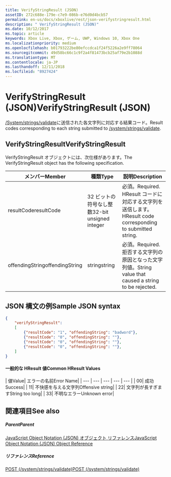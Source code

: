 ```yaml
---
title: VerifyStringResult (JSON)
assetID: 272c688e-179e-c7e9-086b-e76d0d4bcb57
permalink: en-us/docs/xboxlive/rest/json-verifystringresult.html
description: " VerifyStringResult (JSON)"
ms.date: 10/12/2017
ms.topic: article
keywords: Xbox Live, Xbox, ゲーム, UWP, Windows 10, Xbox One
ms.localizationpriority: medium
ms.openlocfilehash: b01793222be80efccdca1f24f5226a2e9ff78064
ms.sourcegitcommit: 49d58bc66c1c9f2a4f81473bcb25af79e2b1088d
ms.translationtype: MT
ms.contentlocale: ja-JP
ms.lasthandoff: 12/11/2018
ms.locfileid: "8927424"
---
```

# <a name="verifystringresult-json"></a><span data-ttu-id="7babf-104">VerifyStringResult (JSON)</span><span class="sxs-lookup"><span data-stu-id="7babf-104">VerifyStringResult (JSON)</span></span>
<span data-ttu-id="7babf-105">[/System/strings/validate](../uri/stringserver/uri-systemstringsvalidate.md)に送信された各文字列に対応する結果コード。</span><span class="sxs-lookup"><span data-stu-id="7babf-105">Result codes corresponding to each string submitted to [/system/strings/validate](../uri/stringserver/uri-systemstringsvalidate.md).</span></span>
<a id="ID4ER"></a>


## <a name="verifystringresult"></a><span data-ttu-id="7babf-106">VerifyStringResult</span><span class="sxs-lookup"><span data-stu-id="7babf-106">VerifyStringResult</span></span>

<span data-ttu-id="7babf-107">VerifyStringResult オブジェクトには、次仕様があります。</span><span class="sxs-lookup"><span data-stu-id="7babf-107">The VerifyStringResult object has the following specification.</span></span>

| <span data-ttu-id="7babf-108">メンバー</span><span class="sxs-lookup"><span data-stu-id="7babf-108">Member</span></span>| <span data-ttu-id="7babf-109">種類</span><span class="sxs-lookup"><span data-stu-id="7babf-109">Type</span></span>| <span data-ttu-id="7babf-110">説明</span><span class="sxs-lookup"><span data-stu-id="7babf-110">Description</span></span>|
| --- | --- | --- |
| <span data-ttu-id="7babf-111">resultCode</span><span class="sxs-lookup"><span data-stu-id="7babf-111">resultCode</span></span>| <span data-ttu-id="7babf-112">32 ビットの符号なし整数</span><span class="sxs-lookup"><span data-stu-id="7babf-112">32-bit unsigned integer</span></span>| <span data-ttu-id="7babf-113">必須。</span><span class="sxs-lookup"><span data-stu-id="7babf-113">Required.</span></span> <span data-ttu-id="7babf-114">HResult コードに対応する文字列を送信します。</span><span class="sxs-lookup"><span data-stu-id="7babf-114">HResult code corresponding to submitted string.</span></span>|
| <span data-ttu-id="7babf-115">offendingString</span><span class="sxs-lookup"><span data-stu-id="7babf-115">offendingString</span></span>| <span data-ttu-id="7babf-116">string</span><span class="sxs-lookup"><span data-stu-id="7babf-116">string</span></span>| <span data-ttu-id="7babf-117">必須。</span><span class="sxs-lookup"><span data-stu-id="7babf-117">Required.</span></span> <span data-ttu-id="7babf-118">拒否する文字列の原因となった文字列値。</span><span class="sxs-lookup"><span data-stu-id="7babf-118">String value that caused a string to be rejected.</span></span>|

<a id="ID4EXB"></a>


## <a name="sample-json-syntax"></a><span data-ttu-id="7babf-119">JSON 構文の例</span><span class="sxs-lookup"><span data-stu-id="7babf-119">Sample JSON syntax</span></span>


```json
{
    "verifyStringResult":
    [
        {"resultCode": "1", "offendingString": "badword"},
        {"resultCode": "0", "offendingString": ""},
        {"resultCode": "0", "offendingString": ""},
        {"resultCode": "0", "offendingString": ""},
    ]
}

```


#### <a name="common-hresult-values"></a><span data-ttu-id="7babf-120">一般的な HResult 値</span><span class="sxs-lookup"><span data-stu-id="7babf-120">Common HResult Values</span></span>

| <span data-ttu-id="7babf-121">値</span><span class="sxs-lookup"><span data-stu-id="7babf-121">Value</span></span>| <span data-ttu-id="7babf-122">エラーの名前</span><span class="sxs-lookup"><span data-stu-id="7babf-122">Error Name</span></span>|
| --- | --- | --- | --- | --- |
| <span data-ttu-id="7babf-123">0</span><span class="sxs-lookup"><span data-stu-id="7babf-123">0</span></span>| <span data-ttu-id="7babf-124">成功</span><span class="sxs-lookup"><span data-stu-id="7babf-124">Success</span></span>|
| <span data-ttu-id="7babf-125">1</span><span class="sxs-lookup"><span data-stu-id="7babf-125">1</span></span>| <span data-ttu-id="7babf-126">不快感を与える文字列</span><span class="sxs-lookup"><span data-stu-id="7babf-126">Offensive string</span></span>|
| <span data-ttu-id="7babf-127">2</span><span class="sxs-lookup"><span data-stu-id="7babf-127">2</span></span>| <span data-ttu-id="7babf-128">文字列が長すぎます</span><span class="sxs-lookup"><span data-stu-id="7babf-128">String too long</span></span>|
| <span data-ttu-id="7babf-129">3</span><span class="sxs-lookup"><span data-stu-id="7babf-129">3</span></span>| <span data-ttu-id="7babf-130">不明なエラー</span><span class="sxs-lookup"><span data-stu-id="7babf-130">Unknown error</span></span>|

<a id="ID4ELD"></a>


## <a name="see-also"></a><span data-ttu-id="7babf-131">関連項目</span><span class="sxs-lookup"><span data-stu-id="7babf-131">See also</span></span>

<a id="ID4END"></a>


##### <a name="parent"></a><span data-ttu-id="7babf-132">Parent</span><span class="sxs-lookup"><span data-stu-id="7babf-132">Parent</span></span>

[<span data-ttu-id="7babf-133">JavaScript Object Notation (JSON) オブジェクト リファレンス</span><span class="sxs-lookup"><span data-stu-id="7babf-133">JavaScript Object Notation (JSON) Object Reference</span></span>](atoc-xboxlivews-reference-json.md)


<a id="ID4EXD"></a>


##### <a name="reference"></a><span data-ttu-id="7babf-134">リファレンス</span><span class="sxs-lookup"><span data-stu-id="7babf-134">Reference</span></span>

[<span data-ttu-id="7babf-135">POST (/system/strings/validate)</span><span class="sxs-lookup"><span data-stu-id="7babf-135">POST (/system/strings/validate)</span></span>](../uri/stringserver/uri-systemstringsvalidatepost.md)
